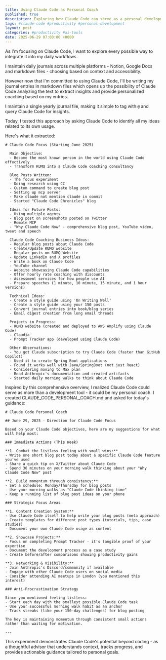 ```yaml
---
title: Using Claude Code as Personal Coach
published: true
description: Exploring how Claude Code can serve as a personal development coach by analyzing journal entries
tags: #claude-code #productivity #personal-development
layout: post
categories: #productivity #ai-tools
date: 2025-06-29 07:00:00 +0000
---
```


As I'm focusing on Claude Code, I want to explore every possible way to integrate it into my daily workflows. 


I maintain daily journals across multiple platforms - Notion, Google Docs and markdown files - choosing based on context and accessibility.


However now that I'm committed to using Claude Code, I'll be writing my journal entries in markdown files which opens up the possibility of Claude Code analyzing the text to extract insights and provide personalized coaching based on my entries.

I maintain a single yearly journal file, making it simple to tag with `@` and query Claude Code for insights.

Today, I tested this approach by asking Claude Code to identify all my ideas related to its own usage.

Here's what it extracted:


```
# Claude Code Focus (Starting June 2025)

  Main Objective:
  - Become the most known person in the world using Claude Code effectively
  - Transform RUMQ into a Claude Code coaching consultancy

  Blog Posts Written:
  - The focus experiment
  - Doing research using CC
  - Custom command to create blog post
  - Setting up mcp server
  - Make claude not mention claude in commit
  - Started "Claude Code Chronicles" blog

  Ideas for Future Posts:
  - Using multiple agents
  - Blog post on screenshots posted on Twitter
  - Remote MCP
  - "Why Claude Code Now" - comprehensive blog post, YouTube video, tweet and speech

  Claude Code Coaching Business Ideas:
  - Regular blog posts about Claude Code
  - Create/Update RUMQ website
  - Regular posts on RUMQ Website
  - Update LinkedIn and X profiles
  - Write a book on Claude Code
  - YouTube channel
  - Website showcasing Claude Code capabilities
  - Offer hourly rate coaching with discounts
  - Assessment services for how people use AI
  - Prepare speeches (1 minute, 10 minute, 15 minute, and 1 hour versions)

  Technical Ideas:
  - Create a style guide using 'On Writing Well'
  - Create a style guide using your 150 posts
  - Convert journal entries into book/blog series
  - Email digest creation from long email threads

  Projects in Progress:
  - RUMQ website (created and deployed to AWS Amplify using Claude Code)
  - Claudia
  - Prompt Tracker app (developed using Claude Code)

  Other Observations:
  - You got Claude subscription to try Claude Code (faster than GitHub Copilot)
  - Used it to create Spring Boot applications
  - Found it works well with Java/SpringBoot (not just React)
  - Considering moving to Max plan
  - Read Anthropic's documentation and created artifacts
  - Started daily morning walks to think about Claude Code

```

Inspired by this comprehensive overview, I realized Claude Code could serve as more than a development tool - it could be my personal coach. I created CLAUDE_CODE_PERSONAL_COACH.md and asked for today's guidance:

```
# Claude Code Personal Coach

## June 29, 2025 - Direction for Claude Code Focus

Based on your Claude Code objectives, here are my suggestions for what will help most:

### Immediate Actions (This Week)

**1. Combat the listless feeling with small wins:**
- Write one short blog post today about a specific Claude Code feature you've used
- Share a quick tip on X/Twitter about Claude Code
- Spend 30 minutes on your morning walk thinking about your "Why Claude Code Now" post

**2. Build momentum through consistency:**
- Set a schedule: Monday/Thursday for blog posts
- Use your morning walks as "Claude Code thinking time"
- Keep a running list of blog post ideas on your phone

### Strategic Focus Areas

**1. Content Creation System:**
- Use Claude Code itself to help write your blog posts (meta approach)
- Create templates for different post types (tutorials, tips, case studies)
- Document your own Claude Code usage as content

**2. Showcase Projects:**
- Focus on completing Prompt Tracker - it's tangible proof of your expertise
- Document the development process as a case study
- Create before/after comparisons showing productivity gains

**3. Networking & Visibility:**
- Join Anthropic's Discord/community if available
- Engage with other Claude Code users on social media
- Consider attending AI meetups in London (you mentioned this interest)

### Anti-Procrastination Strategy

Since you mentioned feeling listless:
- Start each day with the smallest possible Claude Code task
- Use your successful morning walk habit as an anchor
- Track streaks (like your 150-day challenges) for blog posting

The key is maintaining momentum through consistent small actions rather than waiting for motivation.

---
```

This experiment demonstrates Claude Code's potential beyond coding - as a thoughtful advisor that understands context, tracks progress, and provides actionable guidance tailored to personal goals.